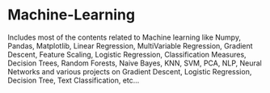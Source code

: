# Machine-Learning
Includes most of the contents related to Machine learning like Numpy, Pandas, Matplotlib, Linear Regression,  MultiVariable Regression, Gradient Descent, Feature Scaling, Logistic Regression, Classification Measures, Decision Trees, Random Forests, Naive Bayes, KNN, SVM,  PCA, NLP, Neural Networks and various projects on Gradient Descent, Logistic Regression, Decision Tree, Text Classification, etc...
